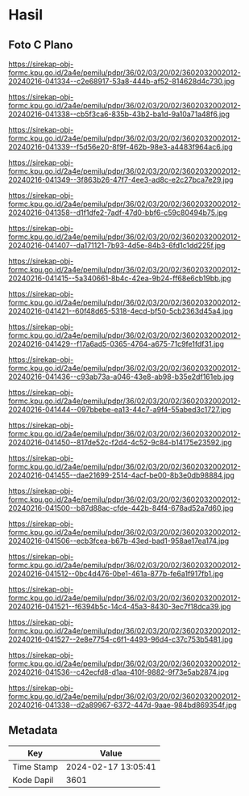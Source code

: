 # Hasil

## Foto C Plano

https://sirekap-obj-formc.kpu.go.id/2a4e/pemilu/pdpr/36/02/03/20/02/3602032002012-20240216-041334--c2e68917-53a8-444b-af52-814628d4c730.jpg

https://sirekap-obj-formc.kpu.go.id/2a4e/pemilu/pdpr/36/02/03/20/02/3602032002012-20240216-041338--cb5f3ca6-835b-43b2-ba1d-9a10a71a48f6.jpg

https://sirekap-obj-formc.kpu.go.id/2a4e/pemilu/pdpr/36/02/03/20/02/3602032002012-20240216-041339--f5d56e20-8f9f-462b-98e3-a4483f964ac6.jpg

https://sirekap-obj-formc.kpu.go.id/2a4e/pemilu/pdpr/36/02/03/20/02/3602032002012-20240216-041349--3f863b26-47f7-4ee3-ad8c-e2c27bca7e29.jpg

https://sirekap-obj-formc.kpu.go.id/2a4e/pemilu/pdpr/36/02/03/20/02/3602032002012-20240216-041358--d1f1dfe2-7adf-47d0-bbf6-c59c80494b75.jpg

https://sirekap-obj-formc.kpu.go.id/2a4e/pemilu/pdpr/36/02/03/20/02/3602032002012-20240216-041407--da171121-7b93-4d5e-84b3-6fd1c1dd225f.jpg

https://sirekap-obj-formc.kpu.go.id/2a4e/pemilu/pdpr/36/02/03/20/02/3602032002012-20240216-041415--5a340661-8b4c-42ea-9b24-ff68e6cb19bb.jpg

https://sirekap-obj-formc.kpu.go.id/2a4e/pemilu/pdpr/36/02/03/20/02/3602032002012-20240216-041421--60f48d65-5318-4ecd-bf50-5cb2363d45a4.jpg

https://sirekap-obj-formc.kpu.go.id/2a4e/pemilu/pdpr/36/02/03/20/02/3602032002012-20240216-041429--f17a6ad5-0365-4764-a675-71c9fe1fdf31.jpg

https://sirekap-obj-formc.kpu.go.id/2a4e/pemilu/pdpr/36/02/03/20/02/3602032002012-20240216-041436--c93ab73a-a046-43e8-ab98-b35e2df161eb.jpg

https://sirekap-obj-formc.kpu.go.id/2a4e/pemilu/pdpr/36/02/03/20/02/3602032002012-20240216-041444--097bbebe-ea13-44c7-a9f4-55abed3c1727.jpg

https://sirekap-obj-formc.kpu.go.id/2a4e/pemilu/pdpr/36/02/03/20/02/3602032002012-20240216-041450--817de52c-f2d4-4c52-9c84-b14175e23592.jpg

https://sirekap-obj-formc.kpu.go.id/2a4e/pemilu/pdpr/36/02/03/20/02/3602032002012-20240216-041455--dae21699-2514-4acf-be00-8b3e0db98884.jpg

https://sirekap-obj-formc.kpu.go.id/2a4e/pemilu/pdpr/36/02/03/20/02/3602032002012-20240216-041500--b87d88ac-cfde-442b-84f4-678ad52a7d60.jpg

https://sirekap-obj-formc.kpu.go.id/2a4e/pemilu/pdpr/36/02/03/20/02/3602032002012-20240216-041506--ecb3fcea-b67b-43ed-bad1-958ae17ea174.jpg

https://sirekap-obj-formc.kpu.go.id/2a4e/pemilu/pdpr/36/02/03/20/02/3602032002012-20240216-041512--0bc4d476-0be1-461a-877b-fe6a1f917fb1.jpg

https://sirekap-obj-formc.kpu.go.id/2a4e/pemilu/pdpr/36/02/03/20/02/3602032002012-20240216-041521--f6394b5c-14c4-45a3-8430-3ec7f18dca39.jpg

https://sirekap-obj-formc.kpu.go.id/2a4e/pemilu/pdpr/36/02/03/20/02/3602032002012-20240216-041527--2e8e7754-c6f1-4493-96d4-c37c753b5481.jpg

https://sirekap-obj-formc.kpu.go.id/2a4e/pemilu/pdpr/36/02/03/20/02/3602032002012-20240216-041536--c42ecfd8-d1aa-410f-9882-9f73e5ab2874.jpg

https://sirekap-obj-formc.kpu.go.id/2a4e/pemilu/pdpr/36/02/03/20/02/3602032002012-20240216-041338--d2a89967-6372-447d-9aae-984bd869354f.jpg


## Metadata

| Key        | Value               |
| ---------- | ------------------- |
| Time Stamp | 2024-02-17 13:05:41 |
| Kode Dapil | 3601                |



